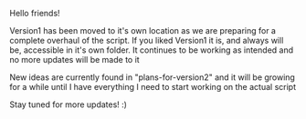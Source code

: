 Hello friends!

Version1 has been moved to it's own location as we are preparing for a complete overhaul of the script.
If you liked Version1 it is, and always will be, accessible in it's own folder. It continues to be working as intended and no more updates will be made to it

New ideas are currently found in "plans-for-version2" and it will be growing for a while until I have everything I need to start working on the actual script

Stay tuned for more updates! :)
